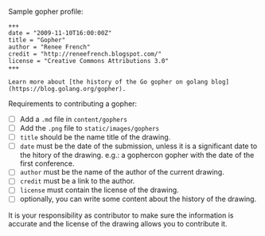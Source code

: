 Sample gopher profile:

```
+++
date = "2009-11-10T16:00:00Z"
title = "Gopher"
author = "Renee French"
credit = "http://reneefrench.blogspot.com/"
license = "Creative Commons Attributions 3.0"
+++

Learn more about [the history of the Go gopher on golang blog](https://blog.golang.org/gopher).
```

Requirements to contributing a gopher:

- [ ] Add a `.md` file in `content/gophers`
- [ ] Add the `.png` file to `static/images/gophers`
- [ ] `title` should be the name title of the drawing.
- [ ] `date` must be the date of the submission, unless it is a significant
  date to the hitory of the drawing. e.g.: a gophercon gopher with the date of
  the first conference.
- [ ] `author` must be the name of the author of the current drawing.
- [ ] `credit` must be a link to the author.
- [ ] `license` must contain the license of the drawing.
- [ ] optionally, you can write some content about the history of the drawing.

It is your responsibility as contributor to make sure the information is
accurate and the license of the drawing allows you to contribute it.
